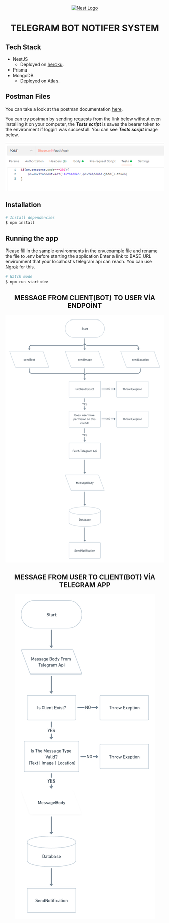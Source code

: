 <p align="center">
  <a href="http://nestjs.com/" target="blank"><img src="https://nestjs.com/img/logo-small.svg" width="200" alt="Nest Logo" /></a>
</p>

# <center>TELEGRAM BOT NOTIFER SYSTEM</center>

## Tech Stack

- NestJS
  - Deployed on [<ins>heroku</ins>](https://telegram-notifer.herokuapp.com/).
- Prisma
- MongoDB
  - Deployed on Atlas.

## Postman Files

You can take a look at the postman documentation [<ins>here</ins>](https://documenter.getpostman.com/view/18029963/VV4s1zUP).

You can try postman by sending requests from the link below without even installing it on your computer, the **_Tests script_** is saves the bearer token to the environment if loggin was succesfull.
You can see **_Tests script_** image below.

<p align="center">
 <img src="./assets/login-test.png" alt="Create Appointment Flow" />
</p>

## Installation

```bash
# Install dependencies
$ npm install
```

## Running the app

Please fill in the sample environments in the env.example file and rename the file to .env before starting the application
Enter a link to BASE_URL environment that your localhost's telegram api can reach. You can use [<ins>Ngrok</ins>](https://ngrok.com/) for this.

```bash
# Watch mode
$ npm run start:dev
```

## <center>**MESSAGE FROM CLIENT(BOT) TO USER VİA ENDPOİNT**</center>

<p align="center">
 <img src="./assets/flow1.png" alt="Create Appointment Flow" />
</p>

## <center>**MESSAGE FROM USER TO CLIENT(BOT) VİA TELEGRAM APP**</center>

<p align="center">
 <img src="./assets/flow2.png" alt="Create Appointment Flow" />
</p>
